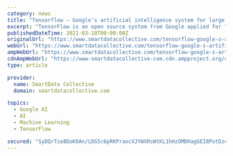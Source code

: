 ```yaml
---
category: news
title: "Tensorflow – Google’s artificial intelligence system for large scale machine learning"
excerpt: "TensorFlow is an open source system from Google applied for large scale machine learning processes for deep insights. This open source software library is used for numerical computations with the help of data flow graphs. TensorFlow was originally ..."
publishedDateTime: 2021-03-10T00:00:00Z
originalUrl: "https://www.smartdatacollective.com/tensorflow-google-s-artificial-intelligence-system-large-scale-machine-learning/"
webUrl: "https://www.smartdatacollective.com/tensorflow-google-s-artificial-intelligence-system-large-scale-machine-learning/"
ampWebUrl: "https://www.smartdatacollective.com/tensorflow-google-s-artificial-intelligence-system-large-scale-machine-learning/amp/"
cdnAmpWebUrl: "https://www-smartdatacollective-com.cdn.ampproject.org/c/s/www.smartdatacollective.com/tensorflow-google-s-artificial-intelligence-system-large-scale-machine-learning/amp/"
type: article

provider:
  name: SmartData Collective
  domain: smartdatacollective.com

topics:
  - Google AI
  - AI
  - Machine Learning
  - TensorFlow

secured: "SyDQrTze8DoK8An/LDG5c6pRKPraocXJYWXRsWtKL1hHzOMDHagGEI8PotDzqkFNRwwCI+sdYlw85TSA4vCvZlCaC5h5QQZdZ8S+WBlsdGQVXxWY40iZE+6ObqZnmQSxlPv6essytke19ewE1mTz7z74gd8v5RJVzdt4GPcAIkte4UPyhYiJxWAmkkmLglD/qsjdydzvWdiyO8ZtoACEN/DGWwae2qrh7k5Vn1ilKxn9XZHuGkfCW9sn7n9WGSdlIsX+YddBjIu7JUEXLZFvlZWJC2QlxvMmODDzBMgXzRoDLv1eWXqAYCf+jxflqmKurWt/SLQHkArdCMPzb+4lKf2/RkfEZykBbRpueYAJTg0=;em7e65/OE035BN3oPSbShQ=="
---
```


